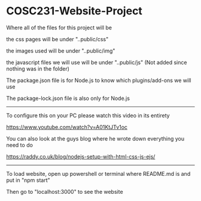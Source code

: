 # COSC231-Website-Project
Where all of the files for this project will be

the css pages will be under "..public/css"

the images used will be under "..public/img"

the javascript files we will use will be under "..public/js" (Not added since nothing was in the folder)


The package.json file is for Node.js to know which plugins/add-ons we will use

The package-lock.json file is also only for Node.js
*********************************************************************


To configure this on your PC please watch this video in its entirety
      
https://www.youtube.com/watch?v=A01KtJTv1oc 



You can also look at the guys blog where he wrote down everything you need to do
    
https://raddy.co.uk/blog/nodejs-setup-with-html-css-js-ejs/


*********************************************************************
To load website, open up powershell or terminal where README.md is and put in "npm start"

Then go to "localhost:3000" to see the website
